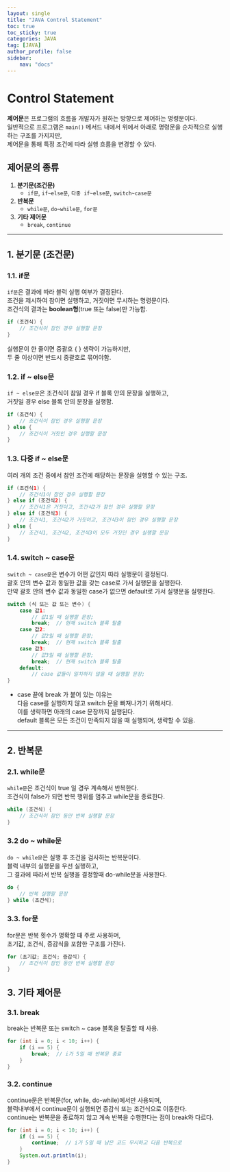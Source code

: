 ```yaml
---
layout: single
title: "JAVA Control Statement"
toc: true
toc_sticky: true
categories: JAVA
tag: [JAVA]
author_profile: false
sidebar:
    nav: "docs"
---
```


# Control Statement

**제어문**은 프로그램의 흐름을 개발자가 원하는 방향으로 제어하는 명령문이다.<br/>
 일반적으로 프로그램은 `main()` 메서드 내에서 위에서 아래로 명령문을 순차적으로 실행하는 구조를 가지지만,<br/>
 제어문을 통해 특정 조건에 따라 실행 흐름을 변경할 수 있다.<br/>

## 제어문의 종류

1. **분기문(조건문)**
   - `if문`, `if~else문`, `다중 if~else문`, `switch~case문`
2. **반복문**
   - `while문`, `do~while문`, `for문`
3. **기타 제어문**
   - `break`, `continue` 

---

## 1. 분기문 (조건문)

### 1.1. if문
`if문`은 결과에 따라 블럭 실행 여부가 결정된다.<br/>
조건을 제시하여 참이면 실행하고, 거짓이면 무시하는 명령문이다. <br/>
조건식의 결과는 **boolean형**(true 또는 false)만 가능함.<br/>

```java
if (조건식) {
    // 조건식이 참인 경우 실행할 문장
}
```
실행문이 한 줄이면 중괄호 { } 생략이 가능하지만, <br/>
두 줄 이상이면 반드시 중괄호로 묶어야함.<br/>

### 1.2. if ~ else문
`if ~ else문`은 조건식이 참일 경우 if 블록 안의 문장을 실행하고, <br/>
거짓일 경우 else 블록 안의 문장을 실행함.<br/>

```java
if (조건식) {
    // 조건식이 참인 경우 실행할 문장
} else {
    // 조건식이 거짓인 경우 실행할 문장
}
```

### 1.3. 다중 if ~ else문
여러 개의 조건 중에서 참인 조건에 해당하는 문장을 실행할 수 있는 구조.<br/>

```java
if (조건식1) {
    // 조건식1이 참인 경우 실행할 문장
} else if (조건식2) {
    // 조건식1은 거짓이고, 조건식2가 참인 경우 실행할 문장
} else if (조건식3) {
    // 조건식1, 조건식2가 거짓이고, 조건식3이 참인 경우 실행할 문장
} else {
    // 조건식1, 조건식2, 조건식3이 모두 거짓인 경우 실행할 문장
}
```

### 1.4. switch ~ case문
`switch ~ case문`은 변수가 어떤 값인지 따라 실행문이 결정된다.<br/>
괄호 안의 변수 값과 동일한 값을 갖는 case로 가서 실행문을 실행한다.<br/>
만약 괄호 안의 변수 값과 동일한 case가 없으면 default로 가서 실행문을 실행한다.<br/>


```java
switch (식 또는 값 또는 변수) {
    case 값1:
        // 값1일 때 실행할 문장;
        break;  // 현재 switch 블록 탈출
    case 값2:
        // 값2일 때 실행할 문장;
        break;  // 현재 switch 블록 탈출
    case 값3:
        // 값3일 때 실행할 문장;
        break;  // 현재 switch 블록 탈출
    default:
        // case 값들이 일치하지 않을 때 실행할 문장;
}
```
* case 끝에 break 가 붙어 있는 이유는 <br/>
다음 case를 실행하지 않고 switch 문을 빠져나가기 위해서다. <br/>
이를 생략하면 아래의 case 문장까지 실행된다.<br/>
default 블록은 모든 조건이 만족되지 않을 때 실행되며, 생략할 수 있음.<br/>

---


## 2. 반복문
### 2.1. while문
`while문`은 조건식이 true 일 경우 계속해서 반복한다. <br/>
조건식이 false가 되면 반복 행위를 멈추고 while문을 종료한다.<br/>

```java
while (조건식) {
    // 조건식이 참인 동안 반복 실행할 문장
}
```
### 3.2 do ~ while문
`do ~ while문`은 실행 후 조건을 검사하는 반복문이다.<br/>
블럭 내부의 실행문을 우선 실행하고, <br/>
그 결과에 따라서 반복 실행을 결정할때 do-while문을 사용한다.<br/>

```java
do {
    // 반복 실행할 문장
} while (조건식);
```

### 3.3. for문
for문은 반복 횟수가 명확할 때 주로 사용하며, <br/>
초기값, 조건식, 증감식을 포함한 구조를 가진다.<br/>

```java
for (초기값; 조건식; 증감식) {
    // 조건식이 참인 동안 반복 실행할 문장
}
```

## 3. 기타 제어문
### 3.1. break
break는 반복문 또는 switch ~ case 블록을 탈출할 때 사용.<br/>

```java
for (int i = 0; i < 10; i++) {
    if (i == 5) {
        break;  // i가 5일 때 반복문 종료
    }
}
```
### 3.2. continue
continue문은 반복문(for, while, do-while)에서만 사용되며,<br/>
블럭내부에서 continue문이 실행되면 증감식 또는 조건식으로 이동한다.<br/>
continue는 반복문을 종료하지 않고 계속 반복을 수행한다는 점이 break와 다르다.<br/>

```java
for (int i = 0; i < 10; i++) {
    if (i == 5) {
        continue;  // i가 5일 때 남은 코드 무시하고 다음 반복으로
    }
    System.out.println(i);
}
```